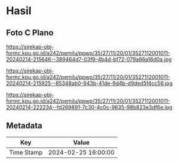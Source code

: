 # Hasil

## Foto C Plano

https://sirekap-obj-formc.kpu.go.id/a242/pemilu/ppwp/35/27/11/20/01/3527112001011-20240214-215646--389464d7-03f9-4b4d-bf72-079a66a16d0a.jpg

https://sirekap-obj-formc.kpu.go.id/a242/pemilu/ppwp/35/27/11/20/01/3527112001011-20240214-215925--85348ab0-943b-41de-9d4b-d9ded5f4cc56.jpg

https://sirekap-obj-formc.kpu.go.id/a242/pemilu/ppwp/35/27/11/20/01/3527112001011-20240214-222234--fd269891-7c30-4c0c-9635-98b823e3df6e.jpg


## Metadata

| Key        | Value               |
| ---------- | ------------------- |
| Time Stamp | 2024-02-25 16:00:00 |



